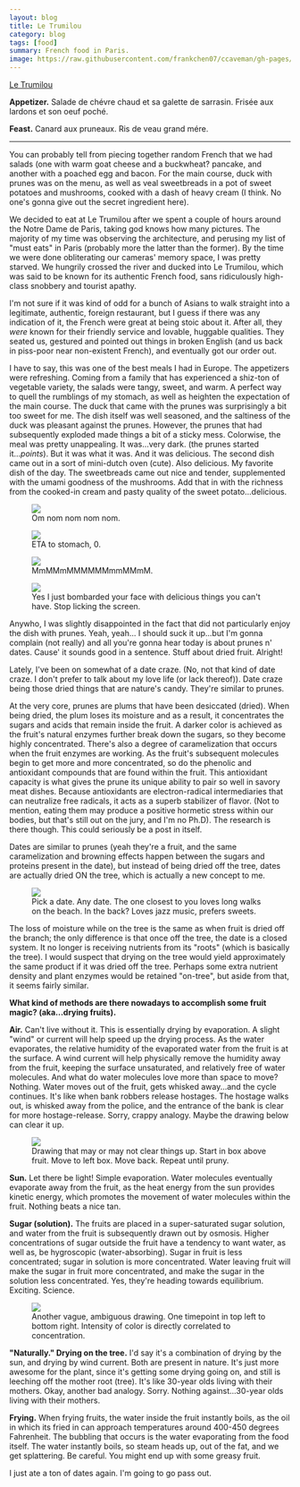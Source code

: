 ```yaml
---
layout: blog
title: Le Trumilou
category: blog
tags: [food]  
summary: French food in Paris.
image: https://raw.githubusercontent.com/frankchen07/ccaveman/gh-pages/images/blog/052912_le_trumilou_5_courtesy_jc.jpg
---
```


[Le Trumilou](http://www.tripadvisor.com/Restaurant_Review-g187147-d719461-Reviews-Le_trumilou-Paris_Ile_de_France.html)

**Appetizer.** Salade de chévre chaud et sa galette de sarrasin. Frisée aux lardons et son oeuf poché.

**Feast.** Canard aux pruneaux. Ris de veau grand mére.

---

You can probably tell from piecing together random French that we had salads (one with warm goat cheese and a buckwheat? pancake, and another with a poached egg and bacon. For the main course, duck with prunes was on the menu, as well as veal sweetbreads in a pot of sweet potatoes and mushrooms, cooked with a dash of heavy cream (I think. No one's gonna give out the secret ingredient here).

We decided to eat at Le Trumilou after we spent a couple of hours around the Notre Dame de Paris, taking god knows how many pictures. The majority of my time was observing the architecture, and perusing my list of "must eats" in Paris (probably more the latter than the former). By the time we were done obliterating our cameras' memory space, I was pretty starved. We hungrily crossed the river and ducked into Le Trumilou, which was said to be known for its authentic French food, sans ridiculously high-class snobbery and tourist apathy.

I'm not sure if it was kind of odd for a bunch of Asians to walk straight into a legitimate, authentic, foreign restaurant, but I guess if there was any indication of it, the French were great at being stoic about it. After all, they _were_ known for their friendly service and lovable, huggable qualities. They seated us, gestured and pointed out things in broken English (and us back in piss-poor near non-existent French), and eventually got our order out.

I have to say, this was one of the best meals I had in Europe. The appetizers were refreshing. Coming from a family that has experienced a shiz-ton of vegetable variety, the salads were tangy, sweet, and warm. A perfect way to quell the rumblings of my stomach, as well as heighten the expectation of the main course. The duck that came with the prunes was surprisingly a bit too sweet for me. The dish itself was well seasoned, and the saltiness of the duck was pleasant against the prunes. However, the prunes that had subsequently exploded made things a bit of a sticky mess. Colorwise, the meal was pretty unappealing. It was...very dark. (the prunes started it...*points*). But it was what it was. And it was delicious. The second dish came out in a sort of mini-dutch oven (cute). Also delicious. My favorite dish of the day. The sweetbreads came out nice and tender, supplemented with the umami goodness of the mushrooms. Add that in with the richness from the cooked-in cream and pasty quality of the sweet potato...delicious.

<figure>
    <img src="https://raw.githubusercontent.com/frankchen07/ccaveman/gh-pages/images/blog/052912_le_trumilou_1_courtesy_jc.jpg"></img>
    <figcaption>Om nom nom nom nom.</figcaption>
</figure>

<figure>
    <img src="https://raw.githubusercontent.com/frankchen07/ccaveman/gh-pages/images/blog/052912_le_trumilou_2_courtesy_jc.jpg"></img>
    <figcaption>ETA to stomach, 0.</figcaption>
</figure>

<figure>
    <img src="https://raw.githubusercontent.com/frankchen07/ccaveman/gh-pages/images/blog/052912_le_trumilou_3_courtesy_jc.jpg"></img>
    <figcaption>MmMMmMMMMMMmmMMmM.</figcaption>
</figure>

<figure>
    <img src="https://raw.githubusercontent.com/frankchen07/ccaveman/gh-pages/images/blog/052912_le_trumilou_5_courtesy_jc.jpg"></img>
    <figcaption>Yes I just bombarded your face with delicious things you can't have. Stop licking the screen.</figcaption>
</figure>

Anywho, I was slightly disappointed in the fact that did not particularly enjoy the dish with prunes. Yeah, yeah... I should suck it up...but I'm gonna complain (not really) and all you're gonna hear today is about prunes n' dates. Cause' it sounds good in a sentence. Stuff about dried fruit. Alright!

Lately, I've been on somewhat of a date craze. (No, not that kind of date craze. I don't prefer to talk about my love life (or lack thereof)). Date craze being those dried things that are nature's candy. They're similar to prunes.

At the very core, prunes are plums that have been desiccated (dried). When being dried, the plum loses its moisture and as a result, it concentrates the sugars and acids that remain inside the fruit. A darker color is achieved as the fruit's natural enzymes further break down the sugars, so they become highly concentrated. There's also a degree of caramelization that occurs when the fruit enzymes are working. As the fruit's subsequent molecules begin to get more and more concentrated, so do the phenolic and antioxidant compounds that are found within the fruit. This antioxidant capacity is what gives the prune its unique ability to pair so well in savory meat dishes. Because antioxidants are electron-radical intermediaries that can neutralize free radicals, it acts as a superb stabilizer of flavor. (Not to mention, eating them may produce a positive hormetic stress within our bodies, but that's still out on the jury, and I'm no Ph.D). The research is there though. This could seriously be a post in itself.

Dates are similar to prunes (yeah they're a fruit, and the same caramelization and browning effects happen between the sugars and proteins present in the date), but instead of being dried off the tree, dates are actually dried ON the tree, which is actually a new concept to me.

<figure>
    <img src="https://raw.githubusercontent.com/frankchen07/ccaveman/gh-pages/images/blog/090712_dates_courtesy_fc.jpg"></img>
    <figcaption>Pick a date. Any date. The one closest to you loves long walks on the beach. In the back? Loves jazz music, prefers sweets.</figcaption>
</figure>

The loss of moisture while on the tree is the same as when fruit is dried off the branch; the only difference is that once off the tree, the date is a closed system. It no longer is receiving nutrients from its "roots" (which is basically the tree). I would suspect that drying on the tree would yield approximately the same product if it was dried off the tree. Perhaps some extra nutrient density and plant enzymes would be retained "on-tree", but aside from that, it seems fairly similar.

**What kind of methods are there nowadays to accomplish some fruit magic? (aka...drying fruits).**

**Air.** Can't live without it. This is essentially drying by evaporation. A slight "wind" or current will help speed up the drying process. As the water evaporates, the relative humidity of the evaporated water from the fruit is at the surface. A wind current will help physically remove the humidity away from the fruit, keeping the surface unsaturated, and relatively free of water molecules. And what do water molecules love more than space to move? Nothing. Water moves out of the fruit, gets whisked away...and the cycle continues. It's like when bank robbers release hostages. The hostage walks out, is whisked away from the police, and the entrance of the bank is clear for more hostage-release. Sorry, crappy analogy. Maybe the drawing below can clear it up.

<figure>
    <img src="https://raw.githubusercontent.com/frankchen07/ccaveman/gh-pages/images/blog/090712_wind_evaporation_courtesy_fc.jpg"></img>
    <figcaption>Drawing that may or may not clear things up. Start in box above fruit. Move to left box. Move back. Repeat until pruny.</figcaption>
</figure>

**Sun.** Let there be light! Simple evaporation. Water molecules eventually evaporate away from the fruit, as the heat energy from the sun provides kinetic energy, which promotes the movement of water molecules within the fruit. Nothing beats a nice tan.

**Sugar (solution).** The fruits are placed in a super-saturated sugar solution, and water from the fruit is subsequently drawn out by osmosis. Higher concentrations of sugar outside the fruit have a tendency to want water, as well as, be hygroscopic (water-absorbing). Sugar in fruit is less concentrated; sugar in solution is more concentrated. Water leaving fruit will make the sugar in fruit more concentrated, and make the sugar in the solution less concentrated. Yes, they're heading towards equilibrium. Exciting. Science.

<figure>
    <img src="https://raw.githubusercontent.com/frankchen07/ccaveman/gh-pages/images/blog/090712_osmosis_courtesy_fc.jpg"></img>
    <figcaption>Another vague, ambiguous drawing. One timepoint in top left to bottom right. Intensity of color is directly correlated to concentration.</figcaption>
</figure>

**"Naturally." Drying on the tree.** I'd say it's a combination of drying by the sun, and drying by wind current. Both are present in nature. It's just more awesome for the plant, since it's getting some drying going on, and still is leeching off the mother root (tree). It's like 30-year olds living with their mothers. Okay, another bad analogy. Sorry. Nothing against...30-year olds living with their mothers.

**Frying.** When frying fruits, the water inside the fruit instantly boils, as the oil in which its fried in can approach temperatures around 400-450 degrees Fahrenheit. The bubbling that occurs is the water evaporating from the food itself. The water instantly boils, so steam heads up, out of the fat, and we get splattering. Be careful. You might end up with some greasy fruit.

I just ate a ton of dates again. I'm going to go pass out.
